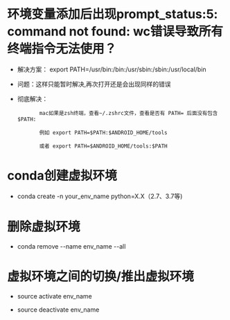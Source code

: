# 环境变量添加后出现prompt_status:5: command not found: wc错误导致所有终端指令无法使用？
                
   * 解决方案：
                export PATH=/usr/bin:/bin:/usr/sbin:/sbin:/usr/local/bin
                
   * 问题：这样只能暂时解决,再次打开还是会出现同样的错误
                
   * 彻底解决：
                
                mac如果是zsh终端，查看~/.zshrc文件，查看是否有 PATH= 后面没有包含 $PATH: 
                
                例如 export PATH=$PATH:$ANDROID_HOME/tools 

                或者 export PATH=$ANDROID_HOME/tools:$PATH

# conda创建虚拟环境

   * conda create -n your_env_name python=X.X（2.7、3.7等)
   
# 删除虚拟环境

  * conda remove --name env_name --all

# 虚拟环境之间的切换/推出虚拟环境

  * source activate env_name
  
  * source deactivate env_name
  
  
   

    
                
